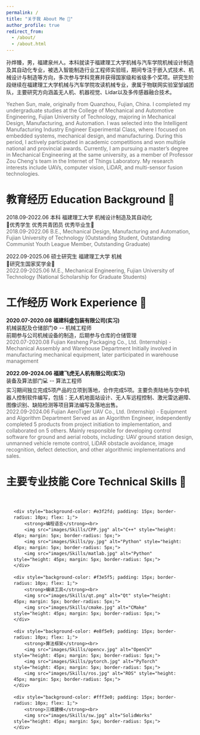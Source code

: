 ```yaml
---
permalink: /
title: "关于我 About Me 🧐"
author_profile: true
redirect_from: 
  - /about/
  - /about.html
---
```

孙烨臻，男，福建泉州人。本科就读于福建理工大学机械与汽车学院机械设计制造及其自动化专业，被选入智能制造行业工程师实验班，期间专注于嵌入式技术、机械设计与制造等方向，多次参与学科竞赛并获得国家级和省级多个奖项。研究生阶段继续在福建理工大学机械与汽车学院攻读机械专业，隶属于物联网实验室邹诚团队，主要研究方向涵盖无人机、机器视觉、Lidar以及多传感器融合技术。

<span style="color: #666666">
Yezhen Sun, male, originally from Quanzhou, Fujian, China. I completed my undergraduate studies at the College of Mechanical and Automotive Engineering, Fujian University of Technology, majoring in Mechanical Design, Manufacturing, and Automation. I was selected into the Intelligent Manufacturing Industry Engineer Experimental Class, where I focused on embedded systems, mechanical design, and manufacturing. During this period, I actively participated in academic competitions and won multiple national and provincial awards. Currently, I am pursuing a master’s degree in Mechanical Engineering at the same university, as a member of Professor Zou Cheng's team in the Internet of Things Laboratory. My research interests include UAVs, computer vision, LiDAR, and multi-sensor fusion technologies.
</span>

教育经历 Education Background 🏫
======
2018.09-2022.06 本科 福建理工大学 机械设计制造及其自动化<br>🤩优秀学生 优秀共青团员 优秀毕业生🤩<br>
<span style="color: #666666">
2018.09-2022.06 B.E., Mechanical Design, Manufacturing and Automation, Fujian University of Technology (Outstanding Student, Outstanding Communist Youth League Member, Outstanding Graduate)
</span>

2022.09-2025.06 硕士研究生 福建理工大学 机械 <br>🤩研究生国家奖学金🤩<br>
<span style="color: #666666">
2022.09-2025.06 M.E., Mechanical Engineering, Fujian University of Technology (National Scholarship for Graduate Students)
</span>

工作经历 Work Experience 🏢
======
**2020.07-2020.08 福建科盛包装有限公司(实习)**<br>
机械装配及仓储部门⚙️ -- 机械工程师<br>
前期参与公司机械设备的制造，后期参与仓库的仓储管理<br>
<span style="color: #666666">
2020.07-2020.08 Fujian Kesheng Packaging Co., Ltd. (Internship) - Mechanical Assembly and Warehouse Department
Initially involved in manufacturing mechanical equipment, later participated in warehouse management
</span>

**2022.09-2024.06 福建飞虎无人机有限公司(实习)** <br>
装备及算法部门💻 -- 算法工程师<br>
实习期间独立完成5项产品的立项到落地，合作完成5项。主要负责陆地与空中机器人控制软件编写，包括：无人机地面站设计、无人车远程控制、激光雷达避障、图像识别、缺陷检测等项目算法编写及落地出售。<br>
<span style="color: #666666">
2022.09-2024.06 Fujian AeroTiger UAV Co., Ltd. (Internship) - Equipment and Algorithm Department
Served as an Algorithm Engineer, independently completed 5 products from project initiation to implementation, and collaborated on 5 others. Mainly responsible for developing control software for ground and aerial robots, including: UAV ground station design, unmanned vehicle remote control, LiDAR obstacle avoidance, image recognition, defect detection, and other algorithmic implementations and sales.
</span>

主要专业技能 Core Technical Skills 🤖 
======
<div style="display: flex; flex-wrap: wrap; gap: 20px; padding: 20px;">
    
    <div style="background-color: #e3f2fd; padding: 15px; border-radius: 10px; flex: 1;">
        <strong>编程语言</strong><br>
        <img src="images/Skills/CPP.jpg" alt="C++" style="height: 45px; margin: 5px; border-radius: 5px;">
        <img src="images/Skills/py.jpg" alt="Python" style="height: 45px; margin: 5px; border-radius: 5px;">
        <img src="images/Skills/matlab.jpg" alt="Python" style="height: 45px; margin: 5px; border-radius: 5px;">
    </div>

    <div style="background-color: #f3e5f5; padding: 15px; border-radius: 10px; flex: 1;">
        <strong>编译工具</strong><br>
        <img src="images/Skills/qt.png" alt="Qt" style="height: 45px; margin: 5px; border-radius: 5px;">
        <img src="images/Skills/cmake.jpg" alt="CMake" style="height: 45px; margin: 5px; border-radius: 5px;">
    </div>

    <div style="background-color: #e8f5e9; padding: 15px; border-radius: 10px; flex: 1;">
        <strong>算法框架</strong><br>
        <img src="images/Skills/opencv.jpg" alt="OpenCV" style="height: 45px; margin: 5px; border-radius: 5px;">
        <img src="images/Skills/pytorch.jpg" alt="PyTorch" style="height: 45px; margin: 5px; border-radius: 5px;">
        <img src="images/Skills/ros.jpg" alt="ROS" style="height: 45px; margin: 5px; border-radius: 5px;">
    </div>

    <div style="background-color: #fff3e0; padding: 15px; border-radius: 10px; flex: 1;">
        <strong>三维建模</strong><br>
        <img src="images/Skills/sw.jpg" alt="SolidWorks" style="height: 45px; margin: 5px; border-radius: 5px;">
    </div>

</div>